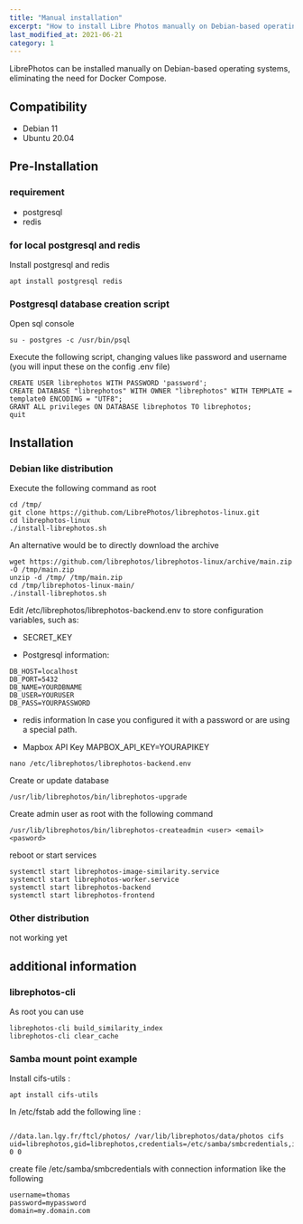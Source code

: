 ```yaml
---
title: "Manual installation"
excerpt: "How to install Libre Photos manually on Debian-based operating systems."
last_modified_at: 2021-06-21
category: 1 
---
```


LibrePhotos can be installed manually on Debian-based operating systems, eliminating the need for Docker Compose.

## Compatibility
  - Debian 11
  - Ubuntu 20.04

## Pre-Installation

### requirement 
  - postgresql
  - redis

### for local postgresql and redis

Install postgresql and redis

~~~
apt install postgresql redis
~~~

### Postgresql database creation script

Open sql console
~~~
su - postgres -c /usr/bin/psql
~~~

Execute the following script, changing values like password and username (you will input these on the config .env file)

~~~
CREATE USER librephotos WITH PASSWORD 'password';
CREATE DATABASE "librephotos" WITH OWNER "librephotos" WITH TEMPLATE = template0 ENCODING = "UTF8";
GRANT ALL privileges ON DATABASE librephotos TO librephotos;
quit
~~~

## Installation

### Debian like distribution

Execute the following command as root
~~~
cd /tmp/
git clone https://github.com/LibrePhotos/librephotos-linux.git
cd librephotos-linux
./install-librephotos.sh 
~~~

An alternative would be to directly download the archive
~~~
wget https://github.com/librephotos/librephotos-linux/archive/main.zip -O /tmp/main.zip
unzip -d /tmp/ /tmp/main.zip
cd /tmp/librephotos-linux-main/
./install-librephotos.sh
~~~

Edit /etc/librephotos/librephotos-backend.env to store configuration variables, such as:

 - SECRET_KEY

 - Postgresql information:
~~~
DB_HOST=localhost
DB_PORT=5432
DB_NAME=YOURDBNAME
DB_USER=YOURUSER
DB_PASS=YOURPASSWORD
~~~

 - redis information
In case you configured it with a password or are using a special path.

 - Mapbox API Key
MAPBOX_API_KEY=YOURAPIKEY

~~~
nano /etc/librephotos/librephotos-backend.env
~~~

Create or update database
~~~
/usr/lib/librephotos/bin/librephotos-upgrade
~~~

Create admin user as root with the following command
~~~
/usr/lib/librephotos/bin/librephotos-createadmin <user> <email> <pasword>
~~~

reboot or start services
~~~
systemctl start librephotos-image-similarity.service
systemctl start librephotos-worker.service
systemctl start librephotos-backend
systemctl start librephotos-frontend
~~~

### Other distribution

not working yet

## additional information

### librephotos-cli

As root you can use 

~~~
librephotos-cli build_similarity_index
librephotos-cli clear_cache
~~~

### Samba mount point example

Install cifs-utils :

~~~
apt install cifs-utils
~~~

In /etc/fstab add the following line :

~~~

//data.lan.lgy.fr/ftcl/photos/ /var/lib/librephotos/data/photos cifs uid=librephotos,gid=librephotos,credentials=/etc/samba/smbcredentials,iocharset=utf8,file_mode=0777,dir_mode=0777,sec=ntlmssp,noacl 0 0
~~~

create file /etc/samba/smbcredentials with connection information like the following

~~~
username=thomas
password=mypassword
domain=my.domain.com
~~~
